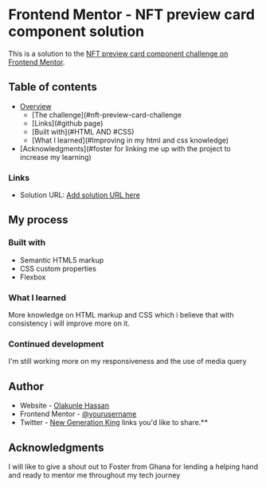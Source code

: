 # Frontend Mentor - NFT preview card component solution

This is a solution to the [NFT preview card component challenge on Frontend Mentor](https://www.frontendmentor.io/challenges/nft-preview-card-component-SbdUL_w0U). 

## Table of contents

- [Overview](#overview)
  - [The challenge](#nft-preview-card-challenge
  - [Links](#github page)
  - [Built with](#HTML AND #CSS)
  - [What I learned](#Improving in my html and css knowledge)
- [Acknowledgments](#foster for linking me up with the project to increase my learning)

### Links

- Solution URL: [Add solution URL here](https://your-solution-url.com)

## My process

### Built with

- Semantic HTML5 markup
- CSS custom properties
- Flexbox

### What I learned

More knowledge on HTML markup and CSS  which i believe that with consistency i will improve more on it.

### Continued development

I'm still working more on my responsiveness and the use of media query 

## Author

- Website - [Olakunle Hassan](https://www.your-site.com)
- Frontend Mentor - [@yourusername](https://www.frontendmentor.io/profile/yourusername)
- Twitter - [New Generation King](https://www.twitter.com/iam_kaylezy) links you'd like to share.**

## Acknowledgments
I will like to give a shout out to Foster from Ghana for lending a helping hand and ready to mentor me throughout my tech journey
